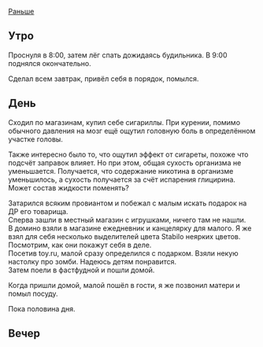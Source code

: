 [Раньше](2020.01.24.md)  
## Утро
Проснуля в 8:00, затем лёг спать дожидаясь будильника. В 9:00 поднялся окончательно.

Сделал всем завтрак, привёл себя в порядок, помылся.
## День
Сходил по магазинам, купил себе сигариллы. При курении, помимо обычного давления на мозг ещё ощутил головную боль в определённом участке головы.

Также интересно было то, что ощутил эффект от сигареты, похоже что подсчёт заправок влияет. Но при этом, общая сухость организма не уменьшается. Получается, что содержание никотина в организме уменьшилось, а сухость получается за счёт испарения глицирина.  
Может состав жидкости поменять?

Затарился всяким провиантом и побежал с малым искать подарок на ДР его товарища.  
Сперва зашли в местный магазин с игрушками, ничего там не нашли.  
В домино взяли в магазине ежедневник и канцелярку для малого. Я же взял для себя несколько выделителей цвета Stabilo неярких цветов. Посмотрим, как они покажут себя в деле.  
Посетив toy.ru, малой сразу определился с подарком. Взяли некую настолку про зомби. Надеюсь детям понравится.  
Затем поели в фастфудной и пошли домой.

Когда пришли домой, малой пошёл в гости, я же позвонил матери и помыл посуду.

Пока половина дня.
## Вечер
